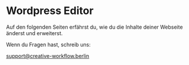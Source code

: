 # Wordpress Editor

Auf den folgenden Seiten erfährst du, wie du die Inhalte deiner Webseite änderst und erweiterst.

Wenn du Fragen hast, schreib uns:

[support@creative-workflow.berlin](mailto:support@creative-workflow.berlin)
